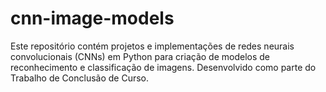 # cnn-image-models
Este repositório contém projetos e implementações de redes neurais convolucionais (CNNs) em Python para criação de modelos de reconhecimento e classificação de imagens. Desenvolvido como parte do Trabalho de Conclusão de Curso.
